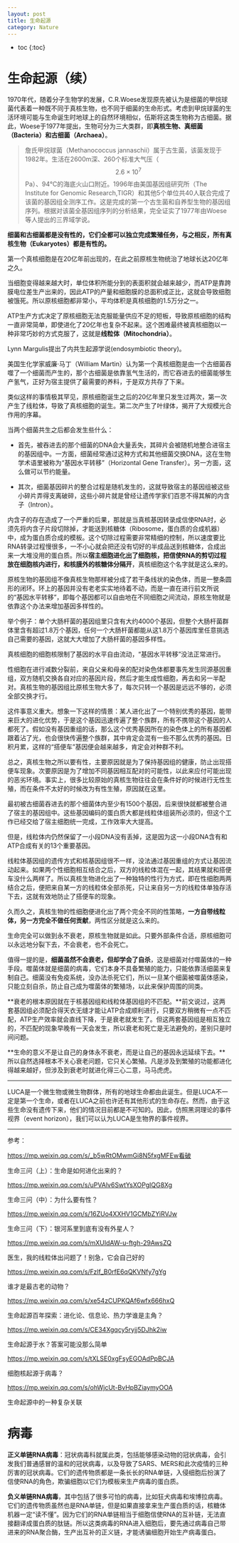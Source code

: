 ```yaml
---
layout: post
title: 生命起源
category: Nature 
---
```


* toc
{:toc}

# 生命起源（续）

1970年代，随着分子生物学的发展，C.R.Woese发现原先被认为是细菌的甲烷球菌代表着一种既不同于真核生物，也不同于细菌的生命形式。考虑到甲烷球菌的生活环境可能与生命诞生时地球上的自然环境相似，伍斯将这类生物称为古细菌。据此，Woese于1977年提出，生物可分为三大类群，即**真核生物、真细菌（Bacteria）和古细菌（Archaea）**。

>詹氏甲烷球菌（Methanococcus jannaschii）属于古生菌，该菌发现于1982年。生活在2600m深、260个标准大气压（$$2.6×10^7$$Pa）、94℃的海底火山口附近。1996年由美国基因组研究所（The Institute for Genomic Research,TIGR）和其他5个单位共40人联合完成了该菌的基因组全测序工作。这是完成的第一个古生菌和自养型生物的基因组序列。根据对该菌全基因组序列的分析结果，完全证实了1977年由Woese等人提出的三界域学说。

**细菌和古细菌都是没有性的，它们全都可以独立完成繁殖任务，与之相反，所有真核生物（Eukaryotes）都是有性的。**

第一个真核细胞是在20亿年前出现的，在此之前原核生物统治了地球长达20亿年之久。

当细胞变得越来越大时，单位体积所能分到的表面积就会越来越少，而ATP是靠跨膜电位差生产出来的，因此ATP的产量和细胞膜的总面积成正比，这就会导致细胞被饿死。所以原核细胞都非常小，平均体积是真核细胞的1.5万分之一。

ATP生产方式决定了原核细胞无法克服能量供应不足的短板，导致原核细胞的结构一直非常简单，即使进化了20亿年也复杂不起来。这个困难最终被真核细胞以一种非常巧妙的方式克服了，这就是**线粒体（Mitochondria）**。

Lynn Margulis提出了内共生起源学说(endosymbiotic theory)。

美国生化学家威廉·马丁（William Martin）认为第一个真核细胞是由一个古细菌吞噬了一个细菌而产生的，那个古细菌是依靠氢气生活的，而它吞进去的细菌能够生产氢气，正好为宿主提供了最需要的养料，于是双方共存了下来。

类似这样的事情极其罕见，原核细胞诞生之后的20亿年里只发生过两次，第一次产生了线粒体，导致了真核细胞的诞生。第二次产生了叶绿体，揭开了大规模光合作用的序幕。

当两个细菌共生之后都会发生些什么：

- 首先，被吞进去的那个细菌的DNA会大量丢失，其碎片会被随机地整合进宿主的基因组中。一方面，细菌经常通过这种方式和其他细菌交换DNA，这在生物学术语里被称为“基因水平转移”（Horizontal Gene Transfer）。另一方面，这么做可以节约能量。

- 其次，细菌基因碎片的整合过程是随机发生的，这就导致宿主的基因组被这些小碎片弄得支离破碎，这些小碎片就是曾经让遗传学家们百思不得其解的内含子（Intron）。

内含子的存在造成了一个严重的后果，那就是当真核基因转录成信使RNA时，必须先将内含子片段切除掉，才能送到核糖体（Ribosome，蛋白质的合成机器）中，成为蛋白质合成的模板。这个切除过程需要非常精细的控制，所以速度要比RNA转录过程慢很多，一不小心就会把还没有切好的半成品送到核糖体，合成出来一大堆没用的蛋白质。所以**宿主细胞进化出了细胞核，把信使RNA的剪切过程放在细胞核内进行，和核膜外的核糖体分隔开**，真核细胞这个名字就是这么来的。

原核生物的基因组不像真核生物那样被分成了若干条线状的染色体，而是一整条圆形的闭环。环上的基因并没有老老实实地待着不动，而是一直在进行前文所说的“基因水平转移”，即每个基因都可以自由地在不同细胞之间流动，原核生物就是依靠这个办法来增加基因多样性的。

举个例子：单个大肠杆菌的基因组里只含有大约4000个基因，但整个大肠杆菌群体里含有超过1.8万个基因，任何一个大肠杆菌都能从这1.8万个基因库里任意挑选自己需要的基因，这就大大增加了大肠杆菌的基因多样性。

真核细胞的细胞核限制了基因的水平自由流动，“基因水平转移”没法正常进行。

性细胞在进行减数分裂前，来自父亲和母亲的配对染色体都要事先发生同源基因重组，双方随机交换各自对应的基因片段，然后才能生成性细胞，再去和另一半配对。真核生物的基因组比原核生物大多了，每次只转一个基因是远远不够的，必须全部交换才行。

这件事意义重大。想象一下这样的情景：某人进化出了一个特别优秀的基因，能带来巨大的进化优势，于是这个基因迅速传遍了整个族群，所有不携带这个基因的人都死了。假如没有基因重组的话，那么这个优秀基因所在的染色体上的所有基因都跟着沾了光，也会很快传遍整个族群，其中肯定会混有一些不那么优秀的基因。日积月累，这样的“搭便车”基因便会越来越多，肯定会对种群不利。

总之，真核生物之所以要有性，主要原因就是为了保持基因组的健康，防止出现搭便车现象。次要原因是为了增加不同基因相互配对的可能性，以此来应付可能出现的恶劣环境。事实上，很多比较原始的真核生物往往会在条件好的时候进行无性生殖，而在条件不太好的时候改为有性生殖，原因就在这里。

最初被古细菌吞进去的那个细菌体内至少有1500个基因，后来很快就都被整合进了宿主的基因组中。这些基因编码的蛋白质大都是线粒体组装所必须的，但这个工作已经交给了宿主细胞统一完成，工作效率大大提高。

但是，线粒体内仍然保留了一小段DNA没有丢掉，这是因为这一小段DNA含有和ATP合成有关的13个重要基因。

线粒体基因组的遗传方式和核基因组很不一样，没法通过基因重组的方式让基因流动起来。如果两个性细胞相互结合之后，双方的线粒体混在一起，其结果就和搭便车没什么两样了。所以真核生物进化出了一种独特的性行为方式，即在性细胞两两结合之后，便把来自某一方的线粒体全部杀死，只让来自另一方的线粒体单独存活下去，这就有效地防止了搭便车的现象。

久而久之，真核生物的性细胞便进化出了两个完全不同的性策略，**一方自带线粒体，另一方完全不做任何贡献**，两性区分就是这么来的。

生命完全可以做到永不衰老，原核生物就是如此。只要外部条件合适，原核细胞可以永远地分裂下去，不会衰老，也不会死亡。

值得一提的是，**细菌虽然不会衰老，但却学会了自杀**，这是细菌对付噬菌体的一种手段。噬菌体就是细菌的病毒，它们本身不具备繁殖的能力，只能依靠活细菌来复制自己。细菌没有免疫系统，没办法杀死它们，所以一旦某个细菌被噬菌体感染，只能立刻自杀，防止自己成为噬菌体的繁殖场，以此来保护周围的同类。

**衰老的根本原因就在于核基因组和线粒体基因组的不匹配。**前文说过，这两套基因组必须配合得天衣无缝才能让ATP合成顺利进行，只要双方稍微有一点不匹配，ATP生产效率就会直线下降，于是衰老就发生了。但这两套基因组是相互独立的，不匹配的现象早晚有一天会发生，所以衰老和死亡是无法避免的，差别只是时间问题。

**生命的意义不是让自己的身体永不衰老，而是让自己的基因永远延续下去。**所以自然选择根本不关心衰老问题，它只关心繁殖。凡是涉及到繁殖的功能都进化得越来越好，但涉及到衰老时就进化得三心二意，马马虎虎。

---

LUCA是一个微生物或微生物群体，所有的地球生命都由此诞生。但是LUCA不一定是第一个生命，或者在LUCA之前也许还有其他形式的生命存在。然而，由于这些生命没有遗传下来，他们的情况目前都是不可知的。因此，仿照黑洞理论的事件视界（event horizon），我们可以认为LUCA是生物界的事件视界。

---

参考：

https://mp.weixin.qq.com/s/_b5wRtOMwmGi8N5fxgMFEw看破

生命三问（上）：生命是如何进化出来的？

https://mp.weixin.qq.com/s/uPVAlv6SwtYsXOPgIQG8Xg

生命三问（中）：为什么要有性？

https://mp.weixin.qq.com/s/16ZUo4XXHV1GCMbZYiRVJw

生命三问（下）：银河系里到底有没有外星人？

https://mp.weixin.qq.com/s/mXUIdAW-u-ftgh-29AwsZQ

医生，我的线粒体出问题了！别急，它会自己好的

https://mp.weixin.qq.com/s/Fzlf_B0rfE6qQKVNfy7gYg

谁才是最古老的动物？

https://mp.weixin.qq.com/s/xe54zCUPKQAf6wfx666hxQ

生命起源百年探索：进化论、信息论、热力学谁是主角？

https://mp.weixin.qq.com/s/CE34Xgqcy5ryjj5DJhk2iw

生命起源于水？答案可能没那么简单

https://mp.weixin.qq.com/s/tXLSE0xgFsyEGOAdPpBCJA

细胞核起源于病毒？

https://mp.weixin.qq.com/s/ohWjcUt-BvHpBZiaymyOOA

生命起源中的一种复杂关联

# 病毒

**正义单链RNA病毒**：冠状病毒科就属此类，包括能够感染动物的冠状病毒，会引发我们普通感冒的温和的冠状病毒，以及导致了SARS、MERS和此次疫情的三种厉害的冠状病毒。它们的遗传物质都是一条长长的RNA单链，入侵细胞后扮演了信使RNA的角色，欺骗细胞以它们为模板来生产病毒的蛋白质。

**负义单链RNA病毒**，其中包括了很多可怕的病毒，比如狂犬病毒和埃博拉病毒。它们的遗传物质虽然也是RNA单链，但是如果直接拿来生产蛋白质的话，核糖体机器一定“读不懂”。因为它们的RNA单链相当于细胞信使RNA的互补链，无法直接翻译成蛋白质的肽链。所以这类病毒的RNA进入细胞后，要先通过病毒自己带进来的RNA聚合酶，生产出互补的正义链，才能诱骗细胞开始生产病毒蛋白。
